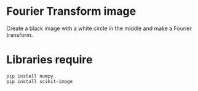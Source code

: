 # Fourier Transform image
Create a black image with a white circle in the middle and make a Fourier transform.
# Libraries require
	pip install numpy
	pip install scikit-image
